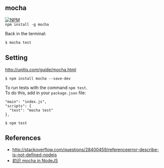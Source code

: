mocha
---
[![NPM](https://nodei.co/npm/mocha.png?downloads=true&stars=true)](https://www.npmjs.com/package/mocha)  
`npm install -g mocha`  

Back in the terminal:  
```bash
$ mocha test
```

Setting
---
http://unitjs.com/guide/mocha.html  

`$ npm install mocha --save-dev`

To run tests with the command `npm test`.  
To do this, add in your `package.json` file:
```
"main": "index.js",
"scripts": {
  "test": "mocha test"
},
```

`$ npm test`

References
---
* http://stackoverflow.com/questions/28400459/referenceerror-describe-is-not-defined-nodejs
* [初识 mocha in NodeJS](https://cnodejs.org/topic/516526766d38277306c7d277)
